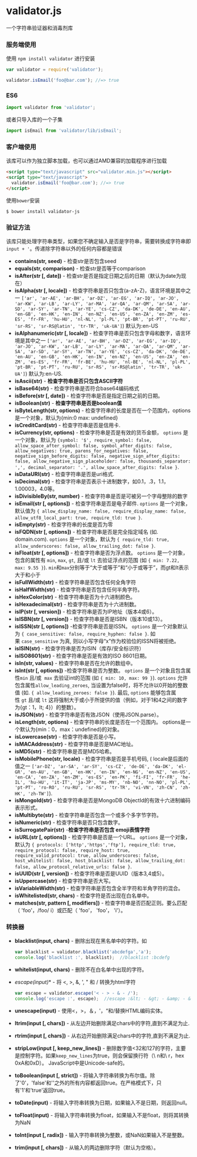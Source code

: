 # validator.js

一个字符串验证器和消毒剂库

### 服务端使用

使用 `npm install validator` 进行安装

```javascript
var validator = require('validator');

validator.isEmail('foo@bar.com'); //=> true
```

### ES6

```javascript
import validator from 'validator';
```

或者只导入库的一个子集

```javascript
import isEmail from 'validator/lib/isEmail';
```

### 客户端使用

该库可以作为独立脚本加载，也可以通过AMD兼容的加载程序进行加载

```html
<script type="text/javascript" src="validator.min.js"></script>
<script type="text/javascript">
  validator.isEmail('foo@bar.com'); //=> true
</script>
```

使用`bower`安装

```shell
$ bower install validator-js
```

### 验证方法

该库只能处理字符串类型，如果您不确定输入是否是字符串，需要转换成字符串即` input + ' `。传递除字符串以外的任何内容都是错误

- **contains(str, seed)** - 检查str是否包含seed
- **equals(str, comparison)** - 检查str是否等于comparison
- **isAfter(str [, date])** - 检查str是否是指定日期之后的日期（默认为date为现在）
- **isAlpha(str [, locale])** - 检查字符串是否只包含(a-zA-Z)，语言环境是其中之一 `['ar', 'ar-AE', 'ar-BH', 'ar-DZ', 'ar-EG', 'ar-IQ', 'ar-JO', 'ar-KW', 'ar-LB', 'ar-LY', 'ar-MA', 'ar-QA', 'ar-QM', 'ar-SA', 'ar-SD', 'ar-SY', 'ar-TN', 'ar-YE', 'cs-CZ', 'da-DK', 'de-DE', 'en-AU', 'en-GB', 'en-HK', 'en-IN', 'en-NZ', 'en-US', 'en-ZA', 'en-ZM', 'es-ES', 'fr-FR', 'hu-HU', 'nl-NL', 'pl-PL', 'pt-BR', 'pt-PT', 'ru-RU', 'sr-RS', 'sr-RS@latin', 'tr-TR', 'uk-UA']`) 默认为:en-US
- **isAlphanumeric(str [, locale])** - 检查字符串是否只包含字母和数字，语言环境是其中之一 `['ar', 'ar-AE', 'ar-BH', 'ar-DZ', 'ar-EG', 'ar-IQ', 'ar-JO', 'ar-KW', 'ar-LB', 'ar-LY', 'ar-MA', 'ar-QA', 'ar-QM', 'ar-SA', 'ar-SD', 'ar-SY', 'ar-TN', 'ar-YE', 'cs-CZ', 'da-DK', 'de-DE', 'en-AU', 'en-GB', 'en-HK', 'en-IN', 'en-NZ', 'en-US', 'en-ZA', 'en-ZM', 'es-ES', 'fr-FR', 'fr-BE', 'hu-HU', 'nl-BE', 'nl-NL', 'pl-PL', 'pt-BR', 'pt-PT', 'ru-RU', 'sr-RS', 'sr-RS@latin', 'tr-TR', 'uk-UA']`) 默认为:en-US.
- **isAscii(str)** - **检查字符串是否只包含ASCII字符**
- **isBase64(str)** - 检查字符串是否符合base64编码格式
- **isBefore(str [, date])** - 检查字符串是否是指定日期之前的日期。
- **isBoolean(str)** - **检查字符串是否是boolean值**
- **isByteLength(str, options)** - 检查字符串的长度是否在一个范围内，options是一个对象，默认为{min:0 max: undefined}
- **isCreditCard(str)** - 检查字符串是否是信用卡.
- **isCurrency(str, options)** - 检查字符串是否是有效的货币金额， `options` 是一个对象，默认为 `{symbol: '$', require_symbol: false, allow_space_after_symbol: false, symbol_after_digits: false, allow_negatives: true, parens_for_negatives: false, negative_sign_before_digits: false, negative_sign_after_digits: false, allow_negative_sign_placeholder: false, thousands_separator: ',', decimal_separator: '.', allow_space_after_digits: false }`.
- **isDataURI(str)** - 检查字符串是否是uri格式.
- **isDecimal(str)** - 检查字符串是否表示十进制数字，如0.1，.3，1.1，1.00003，4.0等。
- **isDivisibleBy(str, number)** - 检查字符串是否是可被另一个字母整除的数字
- **isEmail(str [, options])** - 检查字符串是否是电子邮件. `options` 是一个对象，默认值为 `{ allow_display_name: false, require_display_name: false, allow_utf8_local_part: true, require_tld: true }`.
- **isEmpty(str)** - 检查字符串的长度是否为零
- **isFQDN(str [, options])** - 检查字符串是否是完全指定域名 (如. domain.com). `options` 是一个对象，默认为 `{ require_tld: true, allow_underscores: false, allow_trailing_dot: false }`.
- **isFloat(str [, options])** - 检查字符串是否为浮点数。 `options` 是一个对象，包含的属性有 `min`, `max`, `gt`, 且/或 `lt` 去验证浮点的范围 (如 `{ min: 7.22, max: 9.55 }`). `min`和`max`分别等于“大于或等于”和“小于或等于”，而gt和lt表示大于和小于
- **isFullWidth(str)** - 检查字符串是否包含任何全角字符
- **isHalfWidth(str)** - 检查字符串是否包含任何半角字符。
- **isHexColor(str)** - 检查字符串是否为十六进制颜色。
- **isHexadecimal(str)** - 检查字符串是否为十六进制数。
- **isIP(str [, version])** - 检查字符串是否为IP地址（版本4或6）。
- **isISBN(str [, version])** - 检查字符串是否是ISBN（版本10或13）。
- **isISSN(str [, options])** -检查字符串是否是ISSN。 `options` 是一个对象默认为 `{ case_sensitive: false, require_hyphen: false }`. 如果 `case_sensitive` 为真, 则以小写字母“x”作为校验位的ISSN将被拒绝。
- **isISIN(str)** - 检查字符串是否为ISIN（库存/安全标识符）
- **isISO8601(str)** - 检查字符串是否是有效的ISO 8601日期。
- **isIn(str, values)** - 检查字符串是否在允许的数组中。
- **isInt(str [, options])** -检查字符串是否为整数。 `options` 是一个对象且包含属性`min`  且/或  `max` 去验证int的范围 (如 `{ min: 10, max: 99 }`). `options` 允许包含属性`allow_leading_zeroes`, 当设置为false时，将不允许以0开始的整数值 (如. `{ allow_leading_zeroes: false }`). 最后, `options` 能够包含属性 `gt` 且/或 `lt` 这将强制大于或小于所提供的值（例如，对于1和4之间的数字为{gt：1，lt; 4}）的整数）。
- **isJSON(str)** - 检查字符串是否有效JSON（使用JSON.parse）。
- **isLength(str, options)** - 检查字符串的长度是否在一个范围内。 options是一个默认为{min：0，max：undefined}的对象。
- **isLowercase(str)** - 检查字符串是否是小写。
- **isMACAddress(str)** - 检查字符串是否是MAC地址。
- **isMD5(str)** - 检查字符串是否是MD5哈希。
- **isMobilePhone(str, locale)** - 检查字符串是否是手机号码, ( locale是后面的值之一 `['ar-DZ', 'ar-SA', 'ar-SY', 'cs-CZ', 'de-DE', 'da-DK', 'el-GR', 'en-AU', 'en-GB', 'en-HK', 'en-IN', 'en-NG', 'en-NZ', 'en-US', 'en-CA', 'en-ZA', 'en-ZM', 'es-ES', 'en-PK', 'fi-FI', 'fr-FR', 'he-IL', 'hu-HU', 'it-IT', 'ja-JP', 'ms-MY', 'nb-NO', 'nn-NO', 'pl-PL', 'pt-PT', 'ro-RO', 'ru-RU', 'sr-RS', 'tr-TR', 'vi-VN', 'zh-CN', 'zh-HK', 'zh-TW']`).
- **isMongoId(str)** - 检查字符串是否是MongoDB ObjectId的有效十六进制编码表示形式。
- **isMultibyte(str)** - 检查字符串是否包含一个或多个多字节字符。
- **isNumeric(str)** - 检查字符串是否只包含数字。
- **isSurrogatePair(str)** -**检查字符串是否包含 emoji表情字符**
- **isURL(str [, options])** - 检查字符串是否是一个URL。 `options` 是一个对象，默认为 `{ protocols: ['http','https','ftp'], require_tld: true, require_protocol: false, require_host: true, require_valid_protocol: true, allow_underscores: false, host_whitelist: false, host_blacklist: false, allow_trailing_dot: false, allow_protocol_relative_urls: false }`.
- **isUUID(str [, version])** - 检查字符串是否是UUID（版本3,4或5）。
- **isUppercase(str)** - 检查字符串是否大写。
- **isVariableWidth(str)** - 检查字符串是否包含全半字符和半角字符的混合。
- **isWhitelisted(str, chars)** - 检查字符是否出现在白名单中。
- **matches(str, pattern [, modifiers])** - 检查字符串是否匹配正则。要么匹配（ 'foo'，/foo/ i）或匹配（ 'foo'， 'foo'， 'i'）。



### 转换器

- **blacklist(input, chars)** - 删除出现在黑名单中的字符。如 

  ```javascript
  var blacklist = validator.blacklist('abcdefga','a');  
  console.log('blacklist :', blacklist);  //blacklist :bcdefg
  ```


- **whitelist(input, chars)** - 删除不在白名单中出现的字符。

- *escape(input)** - 将 <, >, &, ', " 和 / 转换为html字符 

  ```javascript
  var escape = validator.escape('< - > - & - /');  
  console.log('escape :', escape);  //escape :&lt; - &gt; - &amp; - &#x2F;
  ```

- **unescape(input)** - 使用<，>，＆，'，“和/替换HTML编码实体。

- **ltrim(input [, chars])** - 从左边开始删除满足chars中的字符,直到不满足为止.

- **rtrim(input [, chars])** - 从右边开始删除满足chars中的字符,直到不满足为止.

- **stripLow(input [, keep_new_lines])** - 删除数字值<32和127的字符，主要是控制字符。如果`keep_new_lines`为true，则会保留换行符（\ n和\ r，hex 0xA和0xD）。 JavaScript中是Unicode-safe的。

- **toBoolean(input [, strict])** - 将输入字符串转换为布尔值。除了'0'，'false'和''之外的所有内容都返回true。在严格模式下，只有'1'和'true'返回true。

- **toDate(input)** - 将输入字符串转换为日期，如果输入不是日期，则返回null。

- **toFloat(input)** - 将输入字符串转换为float，如果输入不是float，则将其转换为NaN

- **toInt(input [, radix])** - 输入字符串转换为整数，或NaN如果输入不是整数。

- **trim(input [, chars])** - 从输入的两边删除字符（默认为空格）。

